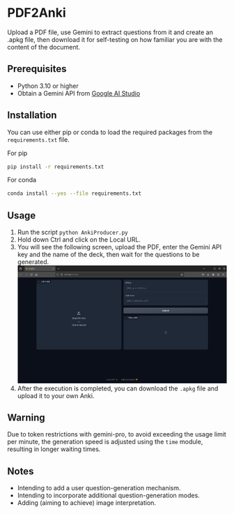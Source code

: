 # PDF2Anki

Upload a PDF file, use Gemini to extract questions from it and create an .apkg file, then download it for self-testing on how familiar you are with the content of the document.

## Prerequisites
- Python 3.10 or higher
- Obtain a Gemini API from [Google AI Studio](https://ai.google.dev/gemini-api/docs/workspace)

## Installation

You can use either pip or conda to load the required packages from the `requirements.txt` file.

For pip
```bash
pip install -r requirements.txt
```

For conda
```bash
conda install --yes --file requirements.txt
```

## Usage

1. Run the script  `python AnkiProducer.py` 
2. Hold down Ctrl and click on the Local URL.
3. You will see the following screen, upload the PDF, enter the Gemini API key and the name of the deck, then wait for the questions to be generated.
![pic](screenshot1.png)
4. After the execution is completed, you can download the `.apkg` file and upload it to your own Anki.

## Warning

Due to token restrictions with gemini-pro, to avoid exceeding the usage limit per minute, the generation speed is adjusted using the `time` module, resulting in longer waiting times.

## Notes

- Intending to add a user question-generation mechanism.
- Intending to incorporate additional question-generation modes.
- Adding (aiming to achieve) image interpretation.
